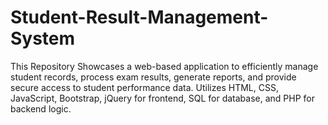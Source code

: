 # Student-Result-Management-System
This Repository Showcases a web-based application to efficiently manage student records, process exam results, generate reports, and provide secure access to student performance data. Utilizes HTML, CSS, JavaScript, Bootstrap, jQuery for frontend, SQL for database, and PHP for backend logic.
